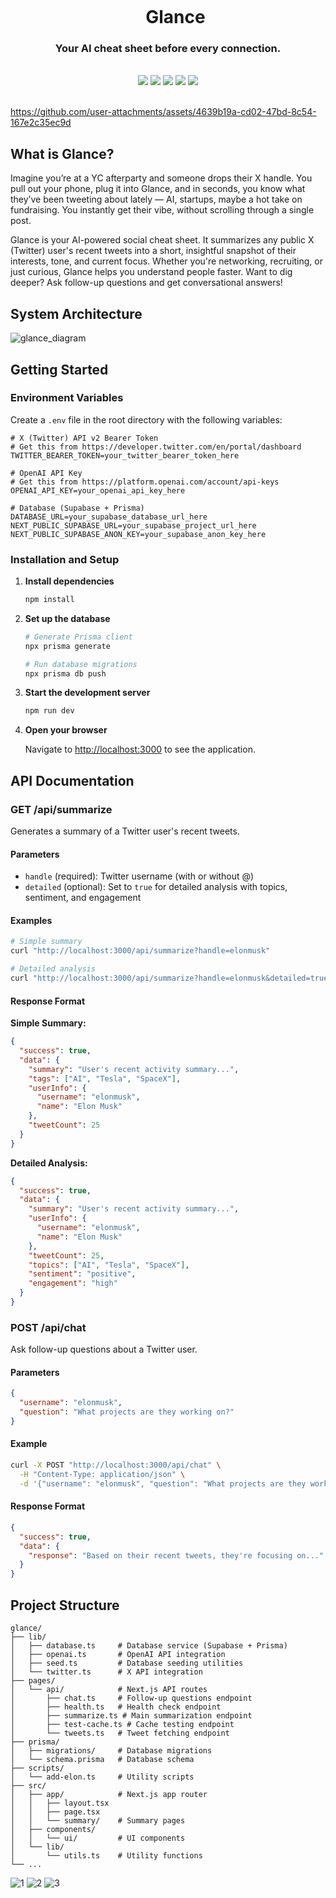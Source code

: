 <div align="center">
    <div id="user-content-toc">
      <ul>
          <summary><h1 style="display: inline-block; margin-bottom:0px">Glance</h1></summary>
      </ul>
    </div>
    <h3>Your AI cheat sheet before every connection.</h3>
    <br>
    <img src="https://img.shields.io/badge/Next.js-000000?style=for-the-badge&logo=next.js&logoColor=white"/>
    <img src="https://img.shields.io/badge/OpenAI-412991?style=for-the-badge&logo=openai&logoColor=white"/>
    <img src="https://img.shields.io/badge/Twitter%20API-1DA1F2?style=for-the-badge&logo=twitter&logoColor=white"/>
    <img src="https://img.shields.io/badge/Supabase-3ECF8E?style=for-the-badge&logo=supabase&logoColor=white"/>
    <img src="https://img.shields.io/badge/Prisma-2D3748?style=for-the-badge&logo=prisma&logoColor=white"/> 
    <br><br>
</div>

https://github.com/user-attachments/assets/4639b19a-cd02-47bd-8c54-167e2c35ec9d

## What is Glance?

Imagine you’re at a YC afterparty and someone drops their X handle. You pull out your phone, plug it into Glance, and in seconds, you know what they’ve been tweeting about lately — AI, startups, maybe a hot take on fundraising. You instantly get their vibe, without scrolling through a single post.

Glance is your AI-powered social cheat sheet. It summarizes any public X (Twitter) user's recent tweets into a short, insightful snapshot of their interests, tone, and current focus. Whether you're networking, recruiting, or just curious, Glance helps you understand people faster. Want to dig deeper? Ask follow-up questions and get conversational answers!

## System Architecture

![glance_diagram](https://github.com/user-attachments/assets/6c2754b7-c47d-479c-9b65-b0e97b61e7e1)

## Getting Started

### Environment Variables

Create a `.env` file in the root directory with the following variables:

```env
# X (Twitter) API v2 Bearer Token
# Get this from https://developer.twitter.com/en/portal/dashboard
TWITTER_BEARER_TOKEN=your_twitter_bearer_token_here

# OpenAI API Key
# Get this from https://platform.openai.com/account/api-keys
OPENAI_API_KEY=your_openai_api_key_here

# Database (Supabase + Prisma)
DATABASE_URL=your_supabase_database_url_here
NEXT_PUBLIC_SUPABASE_URL=your_supabase_project_url_here
NEXT_PUBLIC_SUPABASE_ANON_KEY=your_supabase_anon_key_here
```

### Installation and Setup

1. **Install dependencies**

   ```bash
   npm install
   ```

2. **Set up the database**

   ```bash
   # Generate Prisma client
   npx prisma generate

   # Run database migrations
   npx prisma db push
   ```

3. **Start the development server**

   ```bash
   npm run dev
   ```

4. **Open your browser**

   Navigate to [http://localhost:3000](http://localhost:3000) to see the application.

## API Documentation

### GET /api/summarize

Generates a summary of a Twitter user's recent tweets.

#### Parameters

- `handle` (required): Twitter username (with or without @)
- `detailed` (optional): Set to `true` for detailed analysis with topics, sentiment, and engagement

#### Examples

```bash
# Simple summary
curl "http://localhost:3000/api/summarize?handle=elonmusk"

# Detailed analysis
curl "http://localhost:3000/api/summarize?handle=elonmusk&detailed=true"
```

#### Response Format

**Simple Summary:**

```json
{
  "success": true,
  "data": {
    "summary": "User's recent activity summary...",
    "tags": ["AI", "Tesla", "SpaceX"],
    "userInfo": {
      "username": "elonmusk",
      "name": "Elon Musk"
    },
    "tweetCount": 25
  }
}
```

**Detailed Analysis:**

```json
{
  "success": true,
  "data": {
    "summary": "User's recent activity summary...",
    "userInfo": {
      "username": "elonmusk",
      "name": "Elon Musk"
    },
    "tweetCount": 25,
    "topics": ["AI", "Tesla", "SpaceX"],
    "sentiment": "positive",
    "engagement": "high"
  }
}
```

### POST /api/chat

Ask follow-up questions about a Twitter user.

#### Parameters

```json
{
  "username": "elonmusk",
  "question": "What projects are they working on?"
}
```

#### Example

```bash
curl -X POST "http://localhost:3000/api/chat" \
  -H "Content-Type: application/json" \
  -d '{"username": "elonmusk", "question": "What projects are they working on?"}'
```

#### Response Format

```json
{
  "success": true,
  "data": {
    "response": "Based on their recent tweets, they're focusing on..."
  }
}
```

## Project Structure

```
glance/
├── lib/
│   ├── database.ts     # Database service (Supabase + Prisma)
│   ├── openai.ts       # OpenAI API integration
│   ├── seed.ts         # Database seeding utilities
│   └── twitter.ts      # X API integration
├── pages/
│   └── api/            # Next.js API routes
│       ├── chat.ts     # Follow-up questions endpoint
│       ├── health.ts   # Health check endpoint
│       ├── summarize.ts # Main summarization endpoint
│       ├── test-cache.ts # Cache testing endpoint
│       └── tweets.ts   # Tweet fetching endpoint
├── prisma/
│   ├── migrations/     # Database migrations
│   └── schema.prisma   # Database schema
├── scripts/
│   └── add-elon.ts     # Utility scripts
├── src/
│   ├── app/            # Next.js app router
│   │   ├── layout.tsx
│   │   ├── page.tsx
│   │   └── summary/    # Summary pages
│   ├── components/
│   │   └── ui/         # UI components
│   └── lib/
│       └── utils.ts    # Utility functions
└── ...
```

![1](https://github.com/user-attachments/assets/59b8d28d-3a45-445e-9721-c1cc2a41d706)
![2](https://github.com/user-attachments/assets/efbfd46b-d5e8-4897-83db-ead2d576aac9)
![3](https://github.com/user-attachments/assets/c6b70522-de28-4f2b-ad1f-a3668092c2c0)
